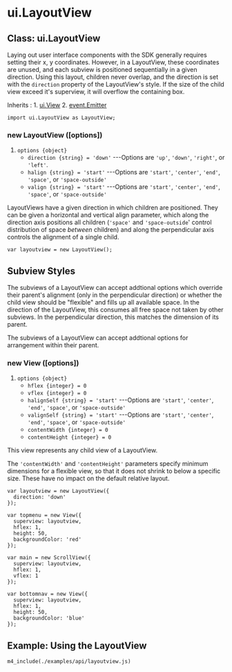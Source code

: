 # ui.LayoutView

## Class: ui.LayoutView

Laying out user interface components with the SDK generally
requires setting their x, y coordinates. However, in a
LayoutView, these coordinates are unused, and each subview
is positioned sequentially in a given direction. Using this
layout, children never overlap, and the direction is set with
the `direction` property of the LayoutView's style. If the
size of the child view exceed it's superview, it will
overflow the containing box.

Inherits
:    1. [ui.View](./ui-view.html)
     2. [event.Emitter](./event.html#class-event.emitter)

~~~
import ui.LayoutView as LayoutView;
~~~

### new LayoutView ([options])
1. `options {object}`
    * `direction {string} = 'down'` ---Options are `'up'`, `'down'`, `'right'`, or `'left'`.
    * `halign {string} = 'start'` ---Options are `'start'`, `'center'`, `'end'`, `'space'`, or `'space-outside'`
    * `valign {string} = 'start'` ---Options are `'start'`, `'center'`, `'end'`, `'space'`, or `'space-outside'`

LayoutViews have a given direction in which children are
positioned. They can be given a horizontal and vertical
align parameter, which along the direction axis positions
all children (`'space'` and `'space-outside`' control
distribution of space *between* children) and along the
perpendicular axis controls the alignment of a single child.

~~~
var layoutview = new LayoutView();
~~~


## Subview Styles

The subviews of a LayoutView can accept addtional options
which override their parent's alignment (only in the
perpendicular direction) or whether the child view should be
"flexible" and fills up all available space. In the direction of the
LayoutView, this consumes all free space not taken by other
subviews. In the perpendicular direction, this matches the
dimension of its parent.

The subviews of a LayoutView can accept addtional options
for arrangement within their parent.

### new View ([options])
1. `options {object}`
    * `hflex {integer} = 0`
    * `vflex {integer} = 0`
    * `halignSelf {string} = 'start'` ---Options are `'start'`, `'center'`, `'end'`, `'space'`, or `'space-outside'`
    * `valignSelf {string} = 'start'` ---Options are `'start'`, `'center'`, `'end'`, `'space'`, or `'space-outside'`
    * `contentWidth {integer} = 0`
    * `contentHeight {integer} = 0`

This view represents any child view of a LayoutView.

The `'contentWidth'` and `'contentHeight'` parameters
specify minimum dimensions for a flexible view, so that it
does not shrink to below a specific size. These have no
impact on the default relative layout.

~~~
var layoutview = new LayoutView({
  direction: 'down'
});

var topmenu = new View({
  superview: layoutview,
  hflex: 1,
  height: 50,
  backgroundColor: 'red'
});

var main = new ScrollView({
  superview: layoutview,
  hflex: 1,
  vflex: 1
});

var bottomnav = new View({
  superview: layoutview,
  hflex: 1,
  height: 50,
  backgroundColor: 'blue'
});
~~~

## Example: Using the LayoutView

~~~
m4_include(./examples/api/layoutview.js)
~~~
